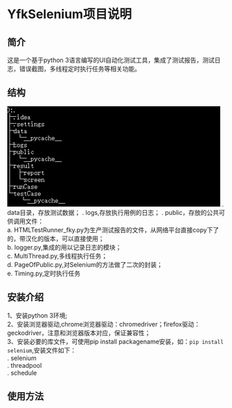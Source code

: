 # YfkSelenium项目说明
## 简介
这是一个基于python 3语言编写的UI自动化测试工具，集成了测试报告，测试日志，错误截图，多线程定时执行任务等相关功能。
## 结构
![Alt text](https://github.com/ctnyan/image/raw/master/picture/1.png)
.  data目录，存放测试数据；
. logs,存放执行用例的日志；
. public，存放的公共可供调用文件：  
a. HTMLTestRunner_fky.py为生产测试报告的文件，从网络平台直接copy下了的，带汉化的版本，可以直接使用；  
b. logger.py,集成的用以记录日志的模块；  
c. MultiThread.py,多线程执行任务；  
d. PageOfPublic.py,对Selenium的方法做了二次的封装；  
e. Timing.py,定时执行任务  

## 安装介绍
1、安装python 3环境;  
2、安装浏览器驱动,chrome浏览器驱动：chromedriver；firefox驱动：geckodriver，注意和浏览器版本对应，保证兼容性；  
3、安装必要的库文件，可使用pip install packagename安装，如：`pip install selenium`,安装文件如下：    
. selenium   
. threadpool  
. schedule  
## 使用方法


